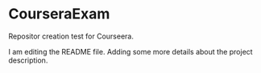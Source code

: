 # CourseraExam
Repositor creation test for Courseera.


I am editing the README file. Adding some more details about the project description.
